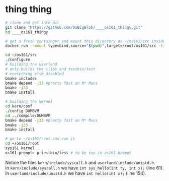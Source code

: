 # thing thing

```sh
# clone and get into dir
git clone "https://github.com/DaBigBlob/____os161_thingy.git"
cd ____os161_thingy

# get a fresh containger and mount this directory as ~/os161/src inside container
docker run --mount type=bind,source="$(pwd)",target=/root/os161/src -ti --platform linux/amd64 eribeirofit/cse4001:latest

cd ~/os161/src
./configure
# building the userland
# only builds the clibs and testbin/test
# everything else disabled
bmake includes
bmake depend -j33 #pretty fast on M* Macs
bmake -j33
bmake install

# building the kernel
cd kern/conf
./config DUMBVM
cd ../compile/DUMBVM
bmake depend -j33 #pretty fast on M* Macs
bmake -j33
bmake install

# go to ~/os161/root and run it
cd ~/os161/root
sys161 kernel
os161-prompt> p testbin/test # to be run in os161 prompt
```

Notice the files `kern/include/syscall.h` and `userland/include/unistd.h`.  
In `kern/include/syscall.h` we have `int sys_hello(int *y, int x);` (line 61).  
In `userland/include/unistd.h` we have `int hello(int x);` (line 154).  



